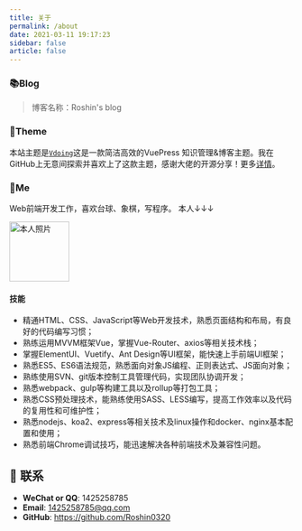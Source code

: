 ```yaml
---
title: 关于
permalink: /about
date: 2021-03-11 19:17:23
sidebar: false
article: false
---
```


### 📚Blog

> 博客名称：Roshin's blog

### 🎨Theme

本站主题是[`Vdoing`](https://github.com/xugaoyi/vuepress-theme-vdoing)这是一款简洁高效的VuePress 知识管理&博客主题。我在GitHub上无意间探索并喜欢上了这款主题，感谢大佬的开源分享！更多[详情](https://github.com/xugaoyi/vuepress-theme-vdoing)。

### 🐼Me

Web前端开发工作，喜欢台球、象棋，写程序。 本人↓↓↓

<img src='https://cdn.jsdelivr.net/gh/Roshin0320/images/blog/avatar.jpg' alt='本人照片' style="width:106px;">

#### 技能

- 精通HTML、CSS、JavaScript等Web开发技术，熟悉页面结构和布局，有良好的代码编写习惯；
- 熟练运用MVVM框架Vue，掌握Vue-Router、axios等相关技术栈；
- 掌握ElementUI、Vuetify、Ant Design等UI框架，能快速上手前端UI框架；
- 熟悉ES5、ES6语法规范，熟悉面向对象JS编程、正则表达式、JS面向对象；
- 熟练使用SVN、git版本控制工具管理代码，实现团队协调开发；
- 熟悉webpack、gulp等构建工具以及rollup等打包工具；
- 熟悉CSS预处理技术，能熟练使用SASS、LESS编写，提高工作效率以及代码的复用性和可维护性；
- 熟悉nodejs、koa2、express等相关技术及linux操作和docker、nginx基本配置和使用；
- 熟悉前端Chrome调试技巧，能迅速解决各种前端技术及兼容性问题。

## :email: 联系

- **WeChat or QQ**: <a :href="qqUrl" class='qq'>1425258785</a>
- **Email**:  <a href="mailto:1425258785@qq.com">1425258785@qq.com</a>
- **GitHub**: <https://github.com/Roshin0320>

<script>
  export default {
    data(){
      return {
        qqUrl: 'tencent://message/?uin=894072666&Site=&Menu=yes' 
      }
    },
    mounted(){
      const flag =  navigator.userAgent.match(/(phone|pad|pod|iPhone|iPod|ios|iPad|Android|Mobile|BlackBerry|IEMobile|MQQBrowser|JUC|Fennec|wOSBrowser|BrowserNG|WebOS|Symbian|Windows Phone)/i);
      if(flag){
        this.qqUrl = 'mqqwpa://im/chat?chat_type=wpa&uin=894072666&version=1&src_type=web&web_src=oicqzone.com'
      }
    }
  }
</script>           